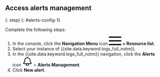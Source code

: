 ## Access alerts management
{: step}
{: #alerts-config-1}

Complete the following steps:

1. In the console, click the **Navigation Menu** icon ![Navigation Menu icon](/icons/icon_hamburger.svg) **> Resource list**.
2. Select your instance of {{site.data.keyword.logs_full_notm}}.
3. In the {{site.data.keyword.logs_full_notm}} navigation, click the **Alerts** icon ![Alerts icon](/icons/alerts.svg "Alerts") > **Alerts Management**.
4. Click **New alert**.
